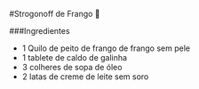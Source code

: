 #Strogonoff de Frango :chicken:

###Ingredientes

- 1 Quilo de peito de frango de frango sem pele
- 1 tablete de caldo de galinha
- 3 colheres de sopa de óleo
- 2 latas de creme de leite sem soro
